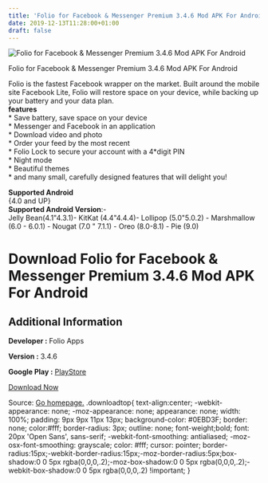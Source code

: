 ```yaml
---
title: 'Folio for Facebook & Messenger Premium 3.4.6 Mod APK For Android'
date: 2019-12-13T11:28:00+01:00
draft: false
---
```


![Folio for Facebook & Messenger Premium 3.4.6 Mod APK For Android](https://i0.wp.com/apkhome.net/wp-content/uploads/2019/11/Folio-for-Facebook-Messenger-Premium-3.4.6-Mod.png "Folio for Facebook & Messenger Premium 3.4.6 Mod APK For Android")

  

Folio for Facebook & Messenger Premium 3.4.6 Mod APK For Android

Folio is the fastest Facebook wrapper on the market. Built around the mobile site Facebook Lite, Folio will restore space on your device, while backing up your battery and your data plan.  
**features**  
\* Save battery, save space on your device  
\* Messenger and Facebook in an application  
\* Download video and photo  
\* Order your feed by the most recent  
\* Folio Lock to secure your account with a 4\*digit PIN  
\* Night mode  
\* Beautiful themes  
\* and many small, carefully designed features that will delight you!

**Supported Android**  
{4.0 and UP}  
**Supported Android Version**:-  
Jelly Bean(4.1"4.3.1)- KitKat (4.4"4.4.4)- Lollipop (5.0"5.0.2) - Marshmallow (6.0 - 6.0.1) - Nougat (7.0 " 7.1.1) - Oreo (8.0-8.1) - Pie (9.0)

Download Folio for Facebook & Messenger Premium 3.4.6 Mod APK For Android
=========================================================================

Additional Information
----------------------

**Developer :** Folio Apps

**Version :** 3.4.6

**Google Play :** [PlayStore](https://play.google.com/store/apps/details?id=com.creativetrends.folio.app)

  

[Download Now](https://store4app.co/post/folio-for-facebook-amp-messenger-premium-3-4-6-mod-apk-for-android_1574865437)

  
Source: [Go homepage.](https://store4app.co/post/folio-for-facebook-amp-messenger-premium-3-4-6-mod-apk-for-android_1574865437) .downloadtop{ text-align:center; -webkit-appearance: none; -moz-appearance: none; appearance: none; width: 100%; padding: 9px 9px 11px 13px; background-color: #0EBD3F; border: none; color:#fff; border-radius: 3px; outline: none; font-weight;bold; font: 20px 'Open Sans', sans-serif; -webkit-font-smoothing: antialiased; -moz-osx-font-smoothing: grayscale; color: #fff; cursor: pointer; border-radius:15px;-webkit-border-radius:15px;-moz-border-radius:5px;box-shadow:0 0 5px rgba(0,0,0,.2);-moz-box-shadow:0 0 5px rgba(0,0,0,.2);-webkit-box-shadow:0 0 5px rgba(0,0,0,.2) !important; }